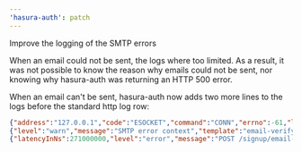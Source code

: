 ```yaml
---
'hasura-auth': patch
---
```


Improve the logging of the SMTP errors

When an email could not be sent, the logs where too limited. As a result, it was not possible to know the reason why emails could not be sent, nor knowing why hasura-auth was returning an HTTP 500 error.

When an email can't be sent, hasura-auth now adds two more lines to the logs before the standard http log row:

```json
{"address":"127.0.0.1","code":"ESOCKET","command":"CONN","errno":-61,"level":"warn","message":"SMTP error","port":1026,"syscall":"connect"}
{"level":"warn","message":"SMTP error context","template":"email-verify","to":"bob@sponge.com"}
{"latencyInNs":271000000,"level":"error","message":"POST /signup/email-password 500 271ms","method":"POST","statusCode":500,"url":"/signup/email-password"}
```
